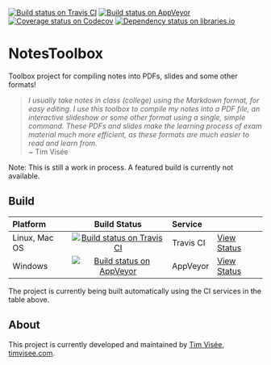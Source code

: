 [![Build status on Travis CI](https://travis-ci.org/timvisee/NotesToolbox.svg?branch=master)](https://travis-ci.org/timvisee/NotesToolbox)
[![Build status on AppVeyor](https://ci.appveyor.com/api/projects/status/nvh77ms6dgw69cbe/branch/master?svg=true)](https://ci.appveyor.com/project/timvisee/notestoolbox)
[![Coverage status on Codecov](https://codecov.io/gh/timvisee/NotesToolbox/branch/master/graph/badge.svg)](https://codecov.io/gh/timvisee/NotesToolbox)
[![Dependency status on libraries.io](https://img.shields.io/librariesio/github/timvisee/NotesToolbox.svg)](https://libraries.io/github/timvisee/NotesToolbox)

# NotesToolbox
Toolbox project for compiling notes into PDFs, slides and some other formats!

> _I usually take notes in class (college) using the Markdown format, for easy editing.
  I use this toolbox to compile my notes into a PDF file, an interactive slideshow or some other format using a
  single, simple command. These PDFs and slides make the learning process of exam material much more efficient, as
  these formats are much easier to read and learn from._  
  ~ Tim Visée

Note: This is still a work in process. A featured build is currently not available.

## Build
|Platform|Build Status|Service||
|:---|:---:|:---|---|
|Linux, Mac OS|[![Build status on Travis CI](https://travis-ci.org/timvisee/NotesToolbox.svg?branch=master)](https://travis-ci.org/timvisee/NotesToolbox)|Travis CI|[View Status](https://travis-ci.org/timvisee/NotesToolbox)|
|Windows|[![Build status on AppVeyor](https://ci.appveyor.com/api/projects/status/nvh77ms6dgw69cbe/branch/master?svg=true)](https://ci.appveyor.com/project/timvisee/notestoolbox)|AppVeyor|[View Status](https://ci.appveyor.com/project/timvisee/notestoolbox)|
The project is currently being built automatically using the CI services in the table above.

## About
This project is currently developed and maintained by [Tim Visée](https://github.com/timvisee/), [timvisee.com](https://timvisee.com/).
